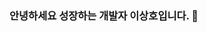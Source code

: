 ### 안녕하세요 성장하는 개발자 이상호입니다. 👋

<!--
**lee454ho/lee454ho** is a ✨ _special_ ✨ repository because its `README.md` (this file) appears on your GitHub profile.

Here are some ideas to get you started:

- 🔭 I’m currently working on ...
- 🌱 I’m currently learning ...
- 👯 I’m looking to collaborate on ...
- 🤔 I’m looking for help with ...
- 💬 Ask me about ...
- 📫 How to reach me: ...
- 😄 Pronouns: ...
- ⚡ Fun fact: ...

### 🤹 Skills
<div>
<img src="https://img.shields.io/badge/JavaScript-F7DF1E?style=flat-square&logo=JavaScript&logoColor=black"/></a> <img src="https://img.shields.io/badge/TypeScript-007ACC?style=flat-square&logo=TypeScript&logoColor=white"/></a> <img src="https://img.shields.io/badge/HTML5-E34F26?style=flat-square&logo=HTML5&logoColor=white"/></a> 
<img src="https://img.shields.io/badge/CSS3-1572B6?style=flat-square&logo=CSS3&logoColor=white"/></a> 

<img src="https://img.shields.io/badge/React-61DAFB?style=flat-square&logo=React&logoColor=black"/></a> <img src="https://img.shields.io/badge/React_Hooks-9cf?style=flat-square&logo=React&logoColor=black"/></a>
<img src="https://img.shields.io/badge/React Router-CA4245?style=flat-square&logo=React Router&logoColor=white"/></a> <img src="https://img.shields.io/badge/Redux-%23593d88.svg?style=flat-square&logo=redux&logoColor=white"/></a> <img src="https://img.shields.io/badge/styled--components-DB7093?style=flat-square&logo=styled-components&logoColor=white"/></a>


<img src="https://img.shields.io/badge/Python-3670A0?style=flat-square&logo=Python&logoColor=ffdd54"/></a> <img src="https://img.shields.io/badge/Node.js-339933?style=flat-square&logo=Node.js&logoColor=white"/>
<img src="https://img.shields.io/badge/Express-000000?style=flat-square&logo=Express&logoColor=white"/></a>
<img src="https://img.shields.io/badge/MySQL-4479A1?style=flat-square&logo=MySQL&logoColor=white"/></a> <img src="https://img.shields.io/badge/Sequelize-258FFA?style=flat-square&logo=sequelize"/></a> <img src="https://img.shields.io/badge/AWS-232F3E?style=flat-square&logo=Amazon AWS&logoColor=white"/></a>
</div>

-->
